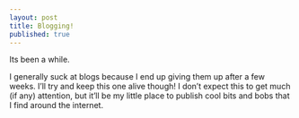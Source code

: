 ```yaml
---
layout: post
title: Blogging!
published: true
---
```


Its been a while. 

I generally suck at blogs because I end up giving them up after a few weeks.
I’ll try and keep this one alive though! I don’t expect this to get much (if any) attention, but it’ll be my little place to publish cool bits and bobs that I find around the internet.

